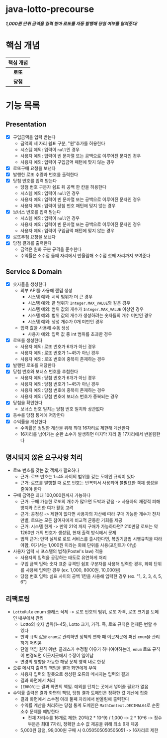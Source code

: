 # java-lotto-precourse

***1,000원 단위 금액을 입력 받아 로또를 자동 발행해 당첨 여부를 알려준다!***

# 핵심 개념
| 핵심 개념  |
|:------:|
| **로또** |
| **당첨** |

# 기능 목록
## Presentation
- [x] 구입금액을 입력 받는다
  - 금액의 세 자리 쉼표 구분, "원"추가를 허용한다 
  - 시스템 예외: 입력이 `null`인 경우 
  - 사용자 예외: 입력이 빈 문자열 또는 공백으로 이루어진 문자인 경우
  - 사용자 예외: 입력이 구입금액 패턴에 맞지 않는 경우
- [x] 로또구매 요청을 보낸다
- [x] 발행한 로또 수량과 번호를 출력한다
- [x] 당첨 번호를 입력 받는다
  - 당첨 번호 구분자 쉼표 뒤 공백 한 칸을 허용한다
  - 시스템 예외: 입력이 `null`인 경우
  - 사용자 예외: 입력이 빈 문자열 또는 공백으로 이루어진 문자인 경우
  - 사용자 예외: 입력이 당첨 번호 패턴에 맞지 않는 경우
- [x] 보너스 번호를 입력 받는다
  - 시스템 예외: 입력이 `null`인 경우
  - 사용자 예외: 입력이 빈 문자열 또는 공백으로 이루어진 문자인 경우
  - 사용자 예외: 입력이 구입금액 패턴에 맞지 않는 경우 
- [x] 로또추첨 요청을 보낸다
- [x] 당첨 결과를 출력한다
  - 금액은 원화 구분 규격을 준수한다
  - 수익률은 소수점 둘째 자리에서 반올림해 소수점 첫째 자리까지 보여준다

## Service & Domain
- [x] 숫자들을 생성한다
  - 외부 API를 사용해 랜덤 생성
    - 시스템 예외: 시작 범위가 더 큰 경우
    - 시스템 예외: 끝 범위가 `Integer.MAX_VALUE`와 같은 경우
    - 시스템 예외: 범위 값의 개수가 `Integer.MAX_VALUE` 이상인 경우
    - 시스템 예외: 범위 값의 개수가 생성하려는 숫자들의 개수 미만인 경우
    - 시스템 예외: 생성 개수가 0개 미만인 경우
  - 입력 값을 사용해 수동 생성
    - 사용자 예외: 입력 값 중 int 범위를 초과한 경우
- [x] 로또를 생성한다
  - 사용자 예외: 로또 번호가 6개가 아닌 경우
  - 사용자 예외: 로또 번호가 1~45가 아닌 경우
  - 사용자 예외: 로또 번호에 중복이 존재하는 경우
- [x] 발행된 로또를 저장한다
- [x] 당첨 번호와 보너스 번호를 추첨한다
  - 사용자 예외: 당첨 번호가 6개가 아닌 경우 
  - 사용자 예외: 당첨 번호가 1~45가 아닌 경우 
  - 사용자 예외: 당첨 번호에 중복이 존재하는 경우
  - 사용자 예외: 당첨 번호에 보너스 번호가 중복되는 경우
- [x] 당첨을 확인한다
  - 보너스 번호 일치는 당첨 번호 일치와 상관없다
- [x] 등수를 당첨 통계에 저장한다
- [x] 수익률을 계산한다
  - 수익률은 정밀한 계산을 위해 최대 16자리로 제한해 계산한다
  - 16자리를 넘어가는 순환 소수가 발생하면 마지막 자리 밑 17자리에서 반올림한다

## 명시되지 않은 요구사항 처리
- 로또 번호를 갖는 값 객체가 필요하다
  - 근거: 로또 번호는 1~45 사이의 범위를 갖는 도메인 규칙이 있다
  - 근거: 로또를 발행할 때 로또 번호는 반복되서 사용되어 불필요한 객체 생성을 줄여야 한다
- 구매 금액은 최대 100,000원까지 가능하다
  - 근거: 구매 가능한 로또의 개수가 많으면 도박과 같음 -> 사용자의 재정적 피해 방지와 건전한 여가 활동 고려
  - 근거: 공정성 -> 제한이 없다면 사용자의 자산에 따라 구매 가능한 개수가 천차만별, 로또는 모든 참여자에게 비교적 균등한 기회를 제공
  - 근거: 시스템 한계 -> 만약 21억 까지 구매가 가능하다면? 210만장 로또는 약 1260만 개의 번호가 생성됨, 현재 출력 방식에서 문제 
  - 법적 근거: 만약 실제로 로또 서비스를 출시한다면, 복권기금법 시행규칙을 따라야함, 여기서는 1,000원 이라는 화폐 단위를 사용(포인트가 아님)
- 사용자 입력 시 포스텔의 법칙(Postel's law) 적용
  - 사용자의 입력을 공감하는 태도로 유연하게 처리
  - 구입 금액 입력: 숫자 표준 규격인 쉼표 구분자를 사용해 입력한 경우, 화폐 단위를 사용해 입력한 경우 (ex. 1,000, 8000원, 10,000원)
  - 당첨 번호 입력: 쉼표 사이의 공백 1칸을 사용해 입력한 경우 (ex. "1, 2, 3, 4, 5, 6")

## 리팩토링
- `LottoRule` enum 클래스 삭제 -> 로또 번호의 범위, 로또 가격, 로또 크기를 도메인 내부에서 관리
  - Lotto의 숫자 범위(1~45), Lotto 크기, 가격. 즉, 로또 규칙은 언제든 변할 수 있다
  - 만약 규칙 값을 `enum`로 관리하면 정책의 변화 때 이곳저곳에 퍼진 `enum`을 관리하기 어려움
  - 단일 책임 원칙 위반: 클래스가 수정될 이유가 하나여야하는데, `enum` 로또 규칙이 변경되면 이곳저곳에서 수정이 일어남
  - 변경의 영향을 가능한 해당 문제 영역 내로 한정
- 오류 메시지 출력의 책임을 결과 화면에게 부여
  - 사용자 입력의 잘못으로 생성된 오류의 메시지는 입력의 결과
  - 결과 화면에서 처리
  - `[ERROR]`는 결과 화면의 책임. 예외를 던지는 곳에서 넣어줄 필요가 없음
- 수익률 출력은 결과 화면의 책임, 당첨 결과 도메인은 정확한 값 계산에 집중
  - 결과 화면에서 소수점 아래 둘째 자리에서 반올림해 출력한다
  - 수익률 계산을 처리하는 당첨 통계 도메인은 `MathContext.DECIMAL64`로 순환 소수 문제를 예방한다
    - 전체 자리수를 16개로 제한: 20억(2 * 10^9) / 1,000 -> 2 * 10^6 -> 정수 부분은 최대 7자리, 정확한 소수 값 제공을 위해 최소 9개 제공
  - 5,000원 당첨, 99,000원 구매 시 0.050505050505051 -> 16자리로 제한
